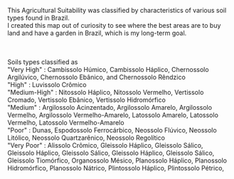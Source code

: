 This Agricultural Suitability was classified by characteristics of various soil types found in Brazil. 
<br>
I created this map out of curiosity to see where the best areas are to buy land and have a garden in Brazil, which is my long-term goal.

<br><br>
Soils types classified as
<br> "Very High" :  Cambissolo Húmico, Cambissolo Háplico, Chernossolo Argilúvico, Chernossolo Ebânico, and Chernossolo Rêndzico
<br> "High" : Luvissolo Crômico
<br> "Medium-High" : Nitossolo Háplico, Nitossolo Vermelho, Vertissolo Cromado, Vertissolo Ebânico, Vertissolo Hidromórfico
<br> "Medium" : Argilossolo Acinzentado, Argilossolo Amarelo, Argilossolo Vermelho, Argilossolo Vermelho-Amarelo, Latossolo Amarelo, Latossolo Vermelho, Latossolo Vermelho-Amarelo
<br> "Poor" : Dunas, Espodossolo Ferrocárbico, Neossolo Flúvico, Neossolo Litólico, Neossolo Quartzarênico, Neossolo Regolítico
<br> "Very Poor" : Alissolo Crômico, Gleissolo Háplico, Gleissolo Sálico, Gleissolo Háplico, Gleissolo Sálico, Gleissolo Háplico, Gleissolo Sálico, Gleissolo Tiomórfico, Organossolo Mésico, Planossolo Háplico, Planossolo Hidromórfico, Planossolo Nátrico, Plintossolo Háplico, Plintossolo Pétrico, 
